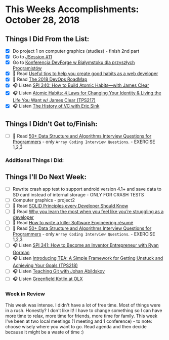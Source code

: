 # This Weeks Accomplishments: October 28, 2018

## Things I Did From the List:

- [x] Do project 1 on computer graphics (studies) - finish 2nd part
- [x] Go to [JSession #11](https://www.facebook.com/events/1155665697943088/#)
- [x] Go to [Konferencja DevForge w Białymstoku dla przyszłych Programistów](https://www.facebook.com/events/2155928724727596/)
- [x] 📗 Read [Useful tips to help you create good habits as a web developer](https://medium.freecodecamp.org/useful-tips-to-help-you-create-good-habits-as-a-web-developer-7c1b7b5c0bcb?_branch_match_id=498556104602154143)
- [x] 📗 Read [The 2018 DevOps RoadMap](https://hackernoon.com/the-2018-devops-roadmap-31588d8670cb?_branch_match_id=498556104602154143)
- [x] 🎧 Listen [SPI 340: How to Build Atomic Habits—with James Clear](https://www.smartpassiveincome.com/podcasts/how-to-build-atomic-habits-with-james-clear/)
- [x] 🎧 Listen [Atomic Habits: 4 Laws for Changing Your Identity & Living the Life You Want w/ James Clear (TPS217)](http://www.asianefficiency.com/podcast/217-atomic-habits/)
- [x] 🎧 Listen [The History of VC with Eric Sink](https://www.allthingsgit.com/episodes/the_history_of_vc_with_eric_sink.html)

## Things I Didn't Get to/Finish:

- [ ] 📗 Read [50+ Data Structure and Algorithms Interview Questions for Programmers](https://hackernoon.com/50-data-structure-and-algorithms-interview-questions-for-programmers-b4b1ac61f5b0) - only `Array Coding Interview Questions`. - EXERCISE 1,2,3

### Additional Things I Did:


## Things I'll Do Next Week:

- [ ] Rewrite crash app test to support android version 4.1+ and save data to SD card instead of internal storage - ONLY FOR CRASH TESTS
- [ ] Computer graphics - project2
- [ ] 📗 Read [SOLID Principles every Developer Should Know](https://blog.bitsrc.io/solid-principles-every-developer-should-know-b3bfa96bb688)
- [ ] 📗 Read [Why you learn the most when you feel like you’re struggling as a developer](https://medium.freecodecamp.org/why-you-learn-the-most-when-you-feel-like-youre-struggling-as-a-developer-7513327c8ee4)
- [ ] 📗 Read [How to write a killer Software Engineering résumé](https://medium.freecodecamp.org/writing-a-killer-software-engineering-resume-b11c91ef699d)
- [ ] 📗 Read [50+ Data Structure and Algorithms Interview Questions for Programmers](https://hackernoon.com/50-data-structure-and-algorithms-interview-questions-for-programmers-b4b1ac61f5b0) - only `Array Coding Interview Questions`. - EXERCISE 1,2,3
- [ ] 🎧 Listen [SPI 341: How to Become an Inventor Entrepreneur with Ryan Gorman](https://www.smartpassiveincome.com/podcasts/how-to-become-an-inventor-entrepreneur-with-ryan-gorman/)
- [ ] 🎧 Listen [Introducing TEA: A Simple Framework for Getting Unstuck and Achieving Your Goals (TPS218)](http://www.asianefficiency.com/podcast/218-tea-framework/)
- [ ] 🎧 Listen [Teaching Git with Johan Abildskov](https://www.allthingsgit.com/episodes/teaching_git_with_johan_abildskov.html)
- [ ] 🎧 Listen [Greenfield Kotlin at OLX](http://talkingkotlin.com/greenfield-kotlin-at-olx/)

### Week in Review
This week was intense. I didn't have a lot of free time. Most of things were in a rush. Honestly? I don't like it! I have to change something so I can have more time to relax, more time for friends, more time for family. This week I've been at two local meetings (1 meeting and 1 conference) - to note: choose wisely where you want to go. Read agenda and then decide because it might be a waste of time :)
